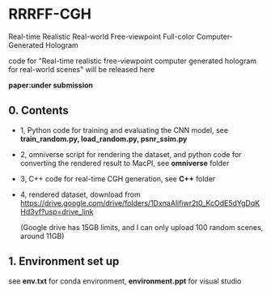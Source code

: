 # RRRFF-CGH

Real-time Realistic Real-world Free-viewpoint Full-color Computer-Generated Hologram

code for "Real-time realistic free-viewpoint computer generated hologram for real-world scenes" will be released here

**paper:under submission**

## 0. Contents

- 1, Python code for training and evaluating the CNN model, see **train_random.py, load_random.py, psnr_ssim.py**

- 2, omniverse script for rendering the dataset, and python code for converting the rendered result to MacPI, see **omniverse** folder

- 3, C++ code for real-time CGH generation, see **C++** folder

- 4, rendered dataset, download from https://drive.google.com/drive/folders/1DxnaAlifiwr2t0_KcOdE5dYgDqKHd3yf?usp=drive_link

    (Google drive has 15GB limits, and I can only upload 100 random scenes, around 11GB)

## 1. Environment  set up

see **env.txt** for conda environment, **environment.ppt** for visual studio


  
